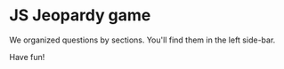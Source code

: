 # JS Jeopardy game

We organized questions by sections. You'll find them in the left side-bar.

Have fun!